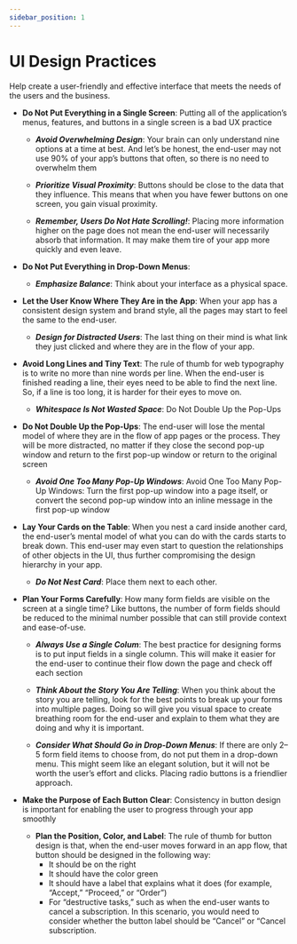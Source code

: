 ```yaml
---
sidebar_position: 1
---
```


# UI Design Practices

Help create a user-friendly and effective interface that meets the needs of the users and the business.

- **Do Not Put Everything in a Single Screen**: Putting all of the application’s menus, features, and buttons in a single screen is a bad UX practice

  - **_Avoid Overwhelming Design_**: Your brain can only understand nine options at a time at best. And let’s be honest, the end-user may not use 90% of your app’s buttons that often, so there is no need to overwhelm them

  - **_Prioritize Visual Proximity_**: Buttons should be close to the data that they influence. This means that when you have fewer buttons on one screen, you gain visual proximity.

  - **_Remember, Users Do Not Hate Scrolling!_**: Placing more information higher on the page does not mean the end-user will necessarily absorb that information. It may make them tire of your app more quickly and even leave.

- **Do Not Put Everything in Drop-Down Menus**:

  - **_Emphasize Balance_**: Think about your interface as a physical space.

- **Let the User Know Where They Are in the App**: When your app has a consistent design system and brand style, all the pages may start to feel the same to the end-user.

  - **_Design for Distracted Users_**: The last thing on their mind is what link they just clicked and where they are in the flow of your app.

- **Avoid Long Lines and Tiny Text**: The rule of thumb for web typography is to write no more than nine words per line. When the end-user is finished reading a line, their eyes need to be able to find the next line. So, if a line is too long, it is harder for their eyes to move on.

  - **_Whitespace Is Not Wasted Space_**: Do Not Double Up the Pop-Ups

- **Do Not Double Up the Pop-Ups**: The end-user will lose the mental model of where they are in the flow of app pages or the process. They will be more distracted, no matter if they close the second pop-up window and return to the first pop-up window or return to the original screen

  - **_Avoid One Too Many Pop-Up Windows_**: Avoid One Too Many Pop-Up Windows: Turn the first pop-up window into a page itself, or convert the second pop-up window into an inline message in the first pop-up window

- **Lay Your Cards on the Table**: When you nest a card inside another card, the end-user’s mental model of what you can do with the cards starts to break down. This end-user may even start to question the relationships of other objects in the UI, thus further compromising the design hierarchy in your app.

  - **_Do Not Nest Card_**: Place them next to each other.

- **Plan Your Forms Carefully**: How many form fields are visible on the screen at a single time? Like buttons, the number of form fields should be reduced to the minimal number possible that can still provide context and ease-of-use.

  - **_Always Use a Single Colum_**: The best practice for designing forms is to put input fields in a single column. This will make it easier for the end-user to continue their flow down the page and check off each section

  - **_Think About the Story You Are Telling_**: When you think about the story you are telling, look for the best points to break up your forms into multiple pages. Doing so will give you visual space to create breathing room for the end-user and explain to them what they are doing and why it is important.

  - **_Consider What Should Go in Drop-Down Menus_**: If there are only 2–5 form field items to choose from, do not put them in a drop-down menu. This might seem like an elegant solution, but it will not be worth the user’s effort and clicks. Placing radio buttons is a friendlier approach.

- **Make the Purpose of Each Button Clear**: Consistency in button design is important for enabling the user to progress through your app smoothly

  - **Plan the Position, Color, and Label**: The rule of thumb for button design is that, when the end-user moves forward in an app flow, that button should be designed in the following way:
    - It should be on the right
    - It should have the color green
    - It should have a label that explains what it does (for example, “Accept,” “Proceed,” or “Order”)
    - For “destructive tasks,” such as when the end-user wants to cancel a subscription. In this scenario, you would need to consider whether the button label should be “Cancel” or “Cancel subscription.

